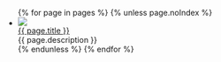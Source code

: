 <!--
title: Zeke Sikelianos
description: Graphic Designer, Open Source Hacker, Aspiring Homebuilder
noIndex: true
-->

<div class="main-column">
  <ul class="cards">
    {% for page in pages %}
      {% unless page.noIndex %}
        <li class="card">
          <div class="card-inner">
            <a class="card-thumbnail" href="{{ page.href }}">
              <img src="{{ page.images.thumbnail.href }}">
            </a>
            <div class="card-bottom">
              <div class="card-details">
                <a class="card-details-title" href="{{ page.href }}">{{ page.title }}</a>
                <div class="card-details-description">{{ page.description }}</div>
              </div>
            </div>
          </div>
        </li>
      {% endunless %}
    {% endfor %}
  </ul>
</div>

